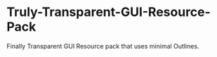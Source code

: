 # Truly-Transparent-GUI-Resource-Pack
Finally Transparent GUI Resource pack that uses minimal Outlines.
